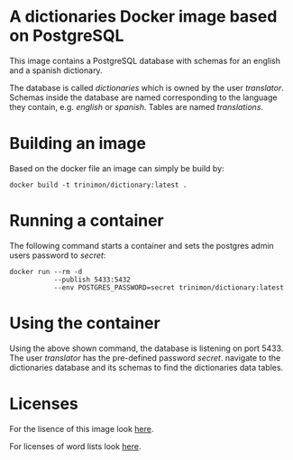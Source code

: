 # A dictionaries Docker image based on PostgreSQL

This image contains a PostgreSQL database with schemas for an english and a spanish dictionary. 

The database is called *dictionaries* which is owned by the user *translator*. Schemas inside the database are named corresponding to the language they contain, e.g. *english* or *spanish*. Tables are named *translations*.

# Building an image

Based on the docker file an image can simply be build by:

```
docker build -t trinimon/dictionary:latest .
```

# Running a container

The following command starts a container and sets the postgres admin users password to *secret*:

```
docker run --rm -d
           --publish 5433:5432 
           --env POSTGRES_PASSWORD=secret trinimon/dictionary:latest
```

# Using the container

Using the above shown command, the database is listening on port 5433. The user *translator* has the pre-defined password *secret*. navigate to the dictionaries database and its schemas to find the dictionaries data tables.

# Licenses

For the lisence of this image look [here](LICENSE).

For licenses of word lists look [here](LICENSES_THIRD_PARTY.md).
